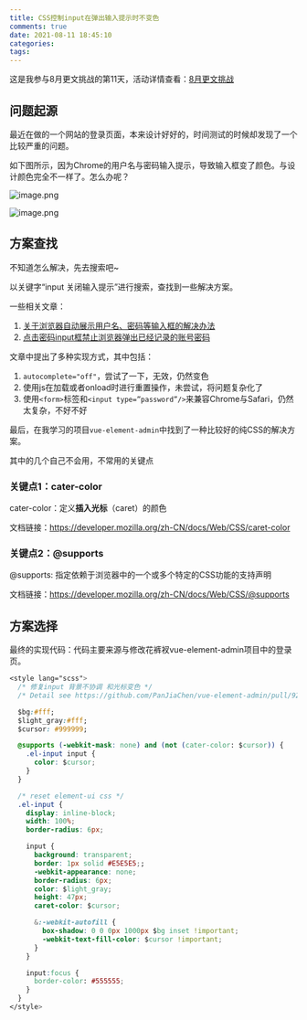 ```yaml
---
title: CSS控制input在弹出输入提示时不变色
comments: true
date: 2021-08-11 18:45:10
categories:
tags:
---
```


这是我参与8月更文挑战的第11天，活动详情查看：[8月更文挑战](https://juejin.cn/post/6987962113788493831)



## 问题起源

最近在做的一个网站的登录页面，本来设计好好的，时间测试的时候却发现了一个比较严重的问题。

如下图所示，因为Chrome的用户名与密码输入提示，导致输入框变了颜色。与设计颜色完全不一样了。怎么办呢？

![image.png](https://p6-juejin.byteimg.com/tos-cn-i-k3u1fbpfcp/60398ca146f049d990bf929b56d25df6~tplv-k3u1fbpfcp-watermark.image)



![image.png](https://p9-juejin.byteimg.com/tos-cn-i-k3u1fbpfcp/b9d31f9fb3a5414e9da3b96a34d2a761~tplv-k3u1fbpfcp-watermark.image)

## 方案查找

不知道怎么解决，先去搜索吧~

以关键字“input 关闭输入提示”进行搜索，查找到一些解决方案。

一些相关文章：

1. [关于浏览器自动展示用户名、密码等输入框的解决办法](https://www.cnblogs.com/cjyboy/p/7718373.html)
2. [点击密码input框禁止浏览器弹出已经记录的账号密码](https://blog.csdn.net/qq_44706619/article/details/114062961)

文章中提出了多种实现方式，其中包括：

1. `autocomplete="off"`，尝试了一下，无效，仍然变色
2. 使用js在加载或者onload时进行重置操作，未尝试，将问题复杂化了
3. 使用`<form>`标签和`<input type=”password”/>`来兼容Chrome与Safari，仍然太复杂，不好不好

最后，在我学习的项目`vue-element-admin`中找到了一种比较好的纯CSS的解决方案。

其中的几个自己不会用，不常用的关键点

### 关键点1：cater-color

cater-color：定义**插入光标**（caret）的颜色

文档链接：https://developer.mozilla.org/zh-CN/docs/Web/CSS/caret-color

### 关键点2：@supports

@supports: 指定依赖于浏览器中的一个或多个特定的CSS功能的支持声明

文档链接：https://developer.mozilla.org/zh-CN/docs/Web/CSS/@supports


## 方案选择



最终的实现代码：代码主要来源与修改花裤衩vue-element-admin项目中的登录页。

```css
<style lang="scss">
  /* 修复input 背景不协调 和光标变色 */
  /* Detail see https://github.com/PanJiaChen/vue-element-admin/pull/927 */

  $bg:#fff;
  $light_gray:#fff;
  $cursor: #999999;

  @supports (-webkit-mask: none) and (not (cater-color: $cursor)) {
    .el-input input {
      color: $cursor;
    }
  }

  /* reset element-ui css */
  .el-input {
    display: inline-block;
    width: 100%;
    border-radius: 6px;

    input {
      background: transparent;
      border: 1px solid #E5E5E5;;
      -webkit-appearance: none;
      border-radius: 6px;
      color: $light_gray;
      height: 47px;
      caret-color: $cursor;

      &:-webkit-autofill {
        box-shadow: 0 0 0px 1000px $bg inset !important;
        -webkit-text-fill-color: $cursor !important;
      }
    }

    input:focus {
      border-color: #555555;
    }
  }
</style>
```



